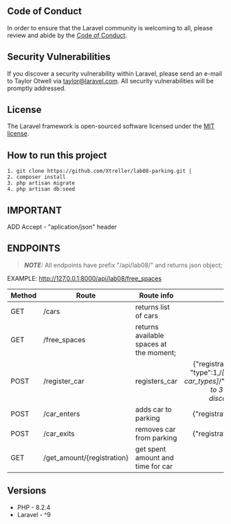 
## Code of Conduct

In order to ensure that the Laravel community is welcoming to all, please review and abide by the [Code of Conduct](https://laravel.com/docs/contributions#code-of-conduct).

## Security Vulnerabilities

If you discover a security vulnerability within Laravel, please send an e-mail to Taylor Otwell via [taylor@laravel.com](mailto:taylor@laravel.com). All security vulnerabilities will be promptly addressed.

## License

The Laravel framework is open-sourced software licensed under the [MIT license](https://opensource.org/licenses/MIT).

## How to run this project
    1. git clone https://github.com/Xtreller/lab08-parking.git |
    2. composer install
    3. php artisan migrate
    4. php artisan db:seed

## IMPORTANT
ADD Accept - "aplication/json" header
## ENDPOINTS


> **_NOTE:_** All endpoints have prefix "/api/lab08/" and returns json object;

EXAMPLE: http://127.0.0.1:8000/api/lab08/free_spaces


| Method  | Route | Route info | Body |
| ------------- | ------------- | ------------- | :-------------: |
| GET  | /cars  |  returns list of cars  ||
| GET  | /free_spaces  |   returns available spaces at the moment; ||
| POST | /register_car  |   registers_car |  {"registration":"R1644KM", "type":1,/*[1 to 3 or add other car_types]*/"discount_card":1,/*[1 to 3 or add other discount_cards]*/}|
| POST  | /car_enters  | adds car to parking | {"registration":"R1644KM"} |
| POST  | /car_exits  | removes car from parking | {"registration":"R1644KM"} |
| GET  | /get_amount/{registration}  | get spent amount and time for car | |


## Versions
- PHP - 8.2.4
- Laravel - ^9

